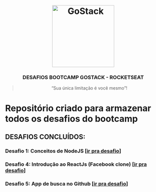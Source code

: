 <h1 align="center">
    <img alt="GoStack" src="https://rocketseat-cdn.s3-sa-east-1.amazonaws.com/bootcamp-header.png" width="200px" />
</h1>

<h3 align="center">
  DESAFIOS BOOTCAMP GOSTACK - ROCKETSEAT
</h3>

<blockquote align="center">“Sua única limitação é você mesmo”!</blockquote>

# Repositório criado para armazenar todos os desafios do bootcamp

## DESAFIOS CONCLUÍDOS:

### Desafio 1: Conceitos de NodeJS [[ir pra desafio](https://github.com/CaiqueRibeiro/desafios-gostack/tree/master/desafio-1)]
### Desafio 4: Introdução ao ReactJs (Facebook clone) [[ir pra desafio](https://github.com/CaiqueRibeiro/desafios-gostack/tree/master/desafio-4)]
### Desafio 5: App de busca no Github [[ir pra desafio](https://github.com/CaiqueRibeiro/desafios-gostack/tree/master/desafio-5)]